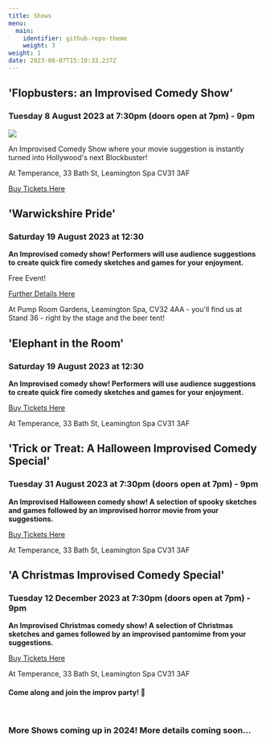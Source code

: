 ```yaml
---
title: Shows
menu:
  main:
    identifier: github-repo-theme
    weight: 3
weight: 1
date: 2023-08-07T15:10:33.237Z
---
```

## 'Flopbusters: an Improvised Comedy Show'

### Tuesday 8 August 2023 at 7:30pm (doors open at 7pm) - 9pm

![](/uploads/posed-everyone-kirsty-mouth-open.jpg)

An Improvised Comedy Show where your movie suggestion is instantly turned into Hollywood's next Blockbuster!

At Temperance, 33 Bath St, Leamington Spa CV31 3AF

[Buy Tickets Here](https://www.eventbrite.co.uk/e/flopbusters-improvised-comedy-tickets-671654224867?aff=ebdsoporgprofile)

## 'Warwickshire Pride'

### Saturday 19 August 2023 at 12:30



**An Improvised comedy show! Performers will use audience suggestions to create quick fire comedy sketches and games for your enjoyment.**

Free Event!

[Further Details Here](https://warwickshirepride.co.uk/pride-festival)

At Pump Room Gardens, Leamington Spa, CV32 4AA - you'll find us at Stand 36 - right by the stage and the beer tent!

## 'Elephant in the Room'

### Saturday 19 August 2023 at 12:30

**An Improvised comedy show! Performers will use audience suggestions to create quick fire comedy sketches and games for your enjoyment.**

[Buy Tickets Here](https://www.eventbrite.com/e/a-christmas-improvised-comedy-special-tickets-678849726807?aff=ebdssbdestsearch&from=6ff34305352e11eeaecb76c6e69a5a02&keep_tld=1)

At Temperance, 33 Bath St, Leamington Spa CV31 3AF

## 'Trick or Treat: A Halloween Improvised Comedy Special'

### Tuesday 31 August 2023 at 7:30pm (doors open at 7pm) - 9pm

**An Improvised Halloween comedy show! A selection of spooky sketches and games followed by an improvised horror movie from your suggestions.**

[Buy Tickets Here](https://www.eventbrite.com/e/trick-or-treat-a-halloween-improvised-comedy-special-tickets-678836276577?aff=ebdssbdestsearch&from=6ff34305352e11eeaecb76c6e69a5a02&keep_tld=1)

At Temperance, 33 Bath St, Leamington Spa CV31 3AF

## 'A Christmas Improvised Comedy Special'

### Tuesday 12 December 2023 at 7:30pm (doors open at 7pm) - 9pm

**An Improvised Christmas comedy show! A selection of Christmas sketches and games followed by an improvised pantomime from your suggestions.**

[Buy Tickets Here](https://www.eventbrite.com/e/a-christmas-improvised-comedy-special-tickets-678849726807?aff=ebdssbdestsearch&from=6ff34305352e11eeaecb76c6e69a5a02&keep_tld=1)

At Temperance, 33 Bath St, Leamington Spa CV31 3AF

#### Come along and join the improv party! 🎉 <br><br><br>

### More Shows coming up in 2024! More details coming soon...<br><br>